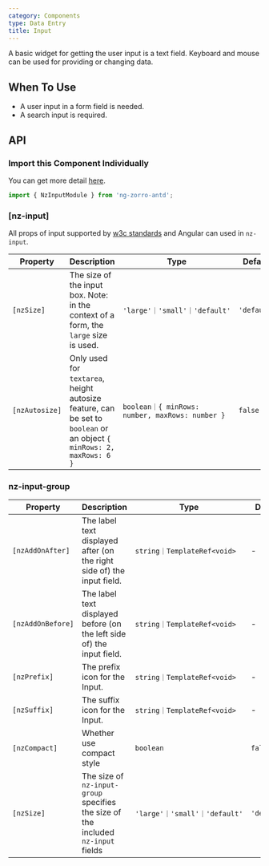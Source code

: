 ```yaml
---
category: Components
type: Data Entry
title: Input
---
```


A basic widget for getting the user input is a text field.
Keyboard and mouse can be used for providing or changing data.

## When To Use

- A user input in a form field is needed.
- A search input is required.

## API

### Import this Component Individually

You can get more detail [here](/docs/getting-started/en#import-a-component-individually).

```ts
import { NzInputModule } from 'ng-zorro-antd';
```

### [nz-input]

All props of input supported by [w3c standards](https://www.w3schools.com/tags/tag_input.asp) and Angular can used in `nz-input`.

| Property | Description | Type | Default |
| -------- | ----------- | ---- | ------- |
| `[nzSize]` | The size of the input box. Note: in the context of a form, the `large` size is used. | `'large'｜'small'｜'default'` | `'default'` |
| `[nzAutosize]` | Only used for `textarea`, height autosize feature, can be set to `boolean` or an object `{ minRows: 2, maxRows: 6 }` | `boolean｜{ minRows: number, maxRows: number }` | `false` |


### nz-input-group

| Property | Description | Type | Default |
| -------- | ----------- | ---- | ------- |
| `[nzAddOnAfter]` | The label text displayed after (on the right side of) the input field. | `string｜TemplateRef<void>` | - |
| `[nzAddOnBefore]` | The label text displayed before (on the left side of) the input field. | `string｜TemplateRef<void>` | - |
| `[nzPrefix]` | The prefix icon for the Input. | `string｜TemplateRef<void>` | - |
| `[nzSuffix]` | The suffix icon for the Input. | `string｜TemplateRef<void>` | - |
| `[nzCompact]` | Whether use compact style | `boolean` | `false` |
| `[nzSize]` | The size of `nz-input-group` specifies the size of the included `nz-input` fields | `'large'｜'small'｜'default'` | `'default'` |

